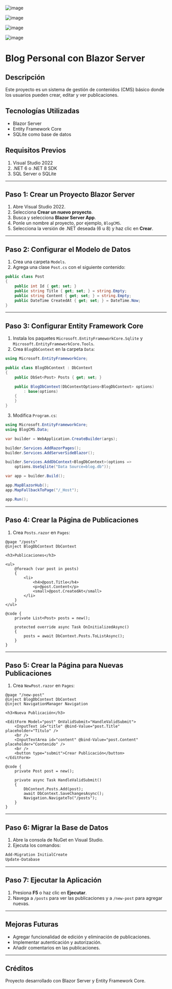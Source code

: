 ![image](https://github.com/user-attachments/assets/bcaf133e-ae37-4031-89ed-beeaee23ab1e)

![image](https://github.com/user-attachments/assets/78e627b8-957a-43e0-9284-784dd3029654)

![image](https://github.com/user-attachments/assets/329b7c10-963d-4b95-b8e5-8cc21db0d7d5)

![image](https://github.com/user-attachments/assets/3bcdd6a1-f797-424d-93e3-4141da4e1c15)

# Blog Personal con Blazor Server

## Descripción
Este proyecto es un sistema de gestión de contenidos (CMS) básico donde los usuarios pueden crear, editar y ver publicaciones.

## Tecnologías Utilizadas
- Blazor Server
- Entity Framework Core
- SQLite como base de datos

## Requisitos Previos
1. Visual Studio 2022
2. .NET 6 o .NET 8 SDK
3. SQL Server o SQLite

---

## Paso 1: Crear un Proyecto Blazor Server
1. Abre Visual Studio 2022.
2. Selecciona **Crear un nuevo proyecto**.
3. Busca y selecciona **Blazor Server App**.
4. Ponle un nombre al proyecto, por ejemplo, `BlogCMS`.
5. Selecciona la versión de .NET deseada (6 u 8) y haz clic en **Crear**.

---

## Paso 2: Configurar el Modelo de Datos
1. Crea una carpeta `Models`.
2. Agrega una clase `Post.cs` con el siguiente contenido:

```csharp
public class Post
{
    public int Id { get; set; }
    public string Title { get; set; } = string.Empty;
    public string Content { get; set; } = string.Empty;
    public DateTime CreatedAt { get; set; } = DateTime.Now;
}
```

---

## Paso 3: Configurar Entity Framework Core
1. Instala los paquetes `Microsoft.EntityFrameworkCore.Sqlite` y `Microsoft.EntityFrameworkCore.Tools`.
2. Crea `BlogDbContext` en la carpeta `Data`:

```csharp
using Microsoft.EntityFrameworkCore;

public class BlogDbContext : DbContext
{
    public DbSet<Post> Posts { get; set; }

    public BlogDbContext(DbContextOptions<BlogDbContext> options)
        : base(options)
    {
    }
}
```

3. Modifica `Program.cs`:

```csharp
using Microsoft.EntityFrameworkCore;
using BlogCMS.Data;

var builder = WebApplication.CreateBuilder(args);

builder.Services.AddRazorPages();
builder.Services.AddServerSideBlazor();

builder.Services.AddDbContext<BlogDbContext>(options =>
    options.UseSqlite("Data Source=blog.db"));

var app = builder.Build();

app.MapBlazorHub();
app.MapFallbackToPage("/_Host");

app.Run();
```

---

## Paso 4: Crear la Página de Publicaciones
1. Crea `Posts.razor` en `Pages`:

```razor
@page "/posts"
@inject BlogDbContext DbContext

<h3>Publicaciones</h3>

<ul>
    @foreach (var post in posts)
    {
        <li>
            <h4>@post.Title</h4>
            <p>@post.Content</p>
            <small>@post.CreatedAt</small>
        </li>
    }
</ul>

@code {
    private List<Post> posts = new();

    protected override async Task OnInitializedAsync()
    {
        posts = await DbContext.Posts.ToListAsync();
    }
}
```

---

## Paso 5: Crear la Página para Nuevas Publicaciones
1. Crea `NewPost.razor` en `Pages`:

```razor
@page "/new-post"
@inject BlogDbContext DbContext
@inject NavigationManager Navigation

<h3>Nueva Publicación</h3>

<EditForm Model="post" OnValidSubmit="HandleValidSubmit">
    <InputText id="title" @bind-Value="post.Title" placeholder="Título" />
    <br />
    <InputTextArea id="content" @bind-Value="post.Content" placeholder="Contenido" />
    <br />
    <button type="submit">Crear Publicación</button>
</EditForm>

@code {
    private Post post = new();

    private async Task HandleValidSubmit()
    {
        DbContext.Posts.Add(post);
        await DbContext.SaveChangesAsync();
        Navigation.NavigateTo("/posts");
    }
}
```

---

## Paso 6: Migrar la Base de Datos
1. Abre la consola de NuGet en Visual Studio.
2. Ejecuta los comandos:

```powershell
Add-Migration InitialCreate
Update-Database
```

---

## Paso 7: Ejecutar la Aplicación
1. Presiona **F5** o haz clic en **Ejecutar**.
2. Navega a `/posts` para ver las publicaciones y a `/new-post` para agregar nuevas.

---

## Mejoras Futuras
- Agregar funcionalidad de edición y eliminación de publicaciones.
- Implementar autenticación y autorización.
- Añadir comentarios en las publicaciones.

---

## Créditos
Proyecto desarrollado con Blazor Server y Entity Framework Core.

